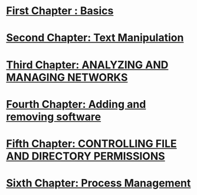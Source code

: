 
# [First Chapter : Basics](General_Basics.md)
# [Second Chapter: Text Manipulation](TEXT_MANIPULATION.md)
# [Third Chapter: ANALYZING AND MANAGING NETWORKS](ANALYZING_AND_MANAGING_NETWORKS.md)
# [Fourth Chapter: Adding and removing software](APT.md)

# [Fifth Chapter: CONTROLLING FILE AND DIRECTORY PERMISSIONS](Files_And_Directory_Permissions.md)

# [Sixth Chapter: Process Management](Process_Management.md)
